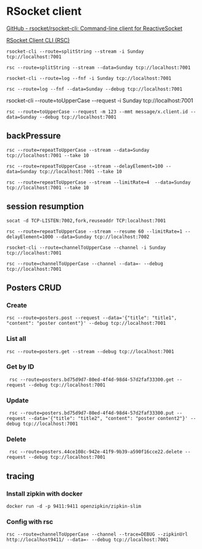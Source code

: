 # RSocket client

[GitHub - rsocket/rsocket-cli: Command-line client for ReactiveSocket](https://github.com/rsocket/rsocket-cli)

[RSocket Client CLI (RSC)](https://github.com/making/rsc)

```shell
rsocket-cli --route=splitString --stream -i Sunday tcp://localhost:7001
```

```shell
rsc --route=splitString --stream --data=Sunday tcp://localhost:7001
````

```shell
rsocket-cli --route=log --fnf -i Sunday tcp://localhost:7001
```

```shell
rsc --route=log --fnf --data=Sunday --debug tcp://localhost:7001
```

rsocket-cli --route=toUpperCase --request -i Sunday tcp://localhost:7001
```shell
rsc --route=toUpperCase --request -m 123 --mmt message/x.client.id --data=Sunday --debug tcp://localhost:7001
```

## backPressure
```shell
rsc --route=repeatToUpperCase --stream --data=Sunday tcp://localhost:7001 --take 10
```
```shell
rsc --route=repeatToUpperCase --stream --delayElement=100 --data=Sunday tcp://localhost:7001 --take 10
```
```shell
rsc --route=repeatToUpperCase --stream --limitRate=4  --data=Sunday tcp://localhost:7001 --take 10
```

## session resumption

```shell
socat -d TCP-LISTEN:7002,fork,reuseaddr TCP:localhost:7001
```

```shell
rsc --route=repeatToUpperCase --stream --resume 60 --limitRate=1 --delayElement=1000 --data=Sunday tcp://localhost:7002
```

```shell
rsocket-cli --route=channelToUpperCase --channel -i Sunday tcp://localhost:7001
```

```shell
rsc --route=channelToUpperCase --channel --data=- --debug tcp://localhost:7001
```

## Posters CRUD

### Create
```shell
rsc --route=posters.post --request --data='{"title": "title1", "content": "poster content"}' --debug tcp://localhost:7001
```

### List all
```shell
rsc --route=posters.get --stream --debug tcp://localhost:7001
```

### Get by ID 
```shell
 rsc --route=posters.bd75d9d7-80ed-4f4d-98d4-57d2faf33300.get --request --debug tcp://localhost:7001
```

### Update
```shell
 rsc --route=posters.bd75d9d7-80ed-4f4d-98d4-57d2faf33300.put --request --data='{"title": "title2", "content": "poster content2"}' --debug tcp://localhost:7001
```


### Delete
```shell
 rsc --route=posters.44ce108c-942e-41f9-9b39-a590f16cce22.delete --request --debug tcp://localhost:7001
```

## tracing

### Install zipkin with docker 

```shell
docker run -d -p 9411:9411 openzipkin/zipkin-slim
```

### Config with rsc
```shell
rsc --route=channelToUpperCase --channel --trace=DEBUG --zipkinUrl http://localhost9411/ --data=- --debug tcp://localhost:7001
```